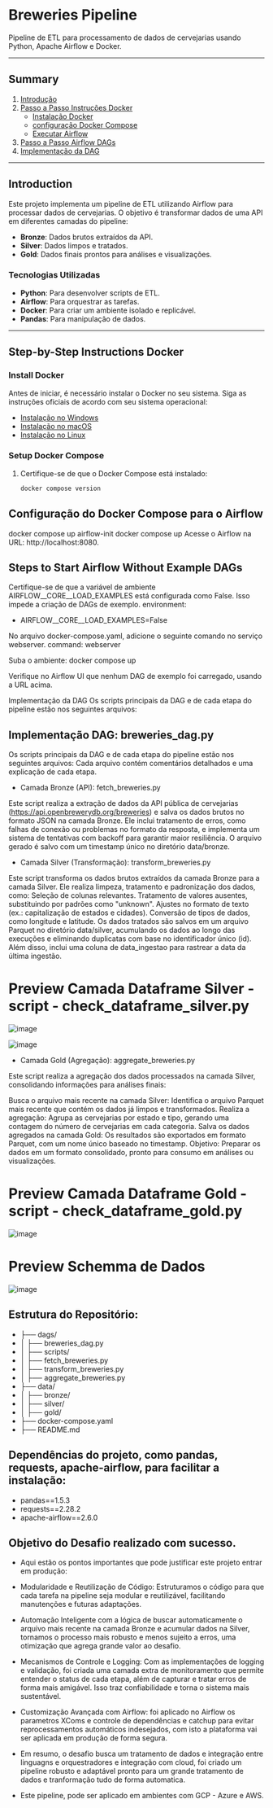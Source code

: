# Breweries Pipeline
Pipeline de ETL para processamento de dados de cervejarias usando Python, Apache Airflow e Docker.

---

## Summary
1. [Introdução](#introduction)
2. [Passo a Passo Instruções Docker](#step-by-step-instructions-docker)
   - [Instalação Docker](#install-docker)
   - [configuração Docker Compose](#setup-docker-compose)
   - [Executar Airflow ](#running-the-airflow-environment)
3. [Passo a Passo Airflow DAGs](#steps-to-start-airflow-without-example-dags)
4. [Implementação da DAG](#implementação-da-dag)

---

## Introduction
Este projeto implementa um pipeline de ETL utilizando Airflow para processar dados de cervejarias. O objetivo é transformar dados de uma API em diferentes camadas do pipeline:
- **Bronze**: Dados brutos extraídos da API.
- **Silver**: Dados limpos e tratados.
- **Gold**: Dados finais prontos para análises e visualizações.

### Tecnologias Utilizadas
- **Python**: Para desenvolver scripts de ETL.
- **Airflow**: Para orquestrar as tarefas.
- **Docker**: Para criar um ambiente isolado e replicável.
- **Pandas**: Para manipulação de dados.

---

## Step-by-Step Instructions Docker

### Install Docker
Antes de iniciar, é necessário instalar o Docker no seu sistema. Siga as instruções oficiais de acordo com seu sistema operacional:
- [Instalação no Windows](https://docs.docker.com/desktop/install/windows-install/)
- [Instalação no macOS](https://docs.docker.com/desktop/install/mac-install/)
- [Instalação no Linux](https://docs.docker.com/engine/install/)

### Setup Docker Compose
1. Certifique-se de que o Docker Compose está instalado:
   ```bash
   docker compose version
## Configuração do Docker Compose para o Airflow
docker compose up airflow-init
docker compose up
Acesse o Airflow na URL: http://localhost:8080.

## Steps to Start Airflow Without Example DAGs
Certifique-se de que a variável de ambiente AIRFLOW__CORE__LOAD_EXAMPLES está configurada como False. Isso impede a criação de DAGs de exemplo.
environment:
  - AIRFLOW__CORE__LOAD_EXAMPLES=False
    
No arquivo docker-compose.yaml, adicione o seguinte comando no serviço webserver.
command: webserver

Suba o ambiente:
docker compose up

Verifique no Airflow UI que nenhum DAG de exemplo foi carregado, usando a URL acima.

Implementação da DAG
Os scripts principais da DAG e de cada etapa do pipeline estão nos seguintes arquivos:

## Implementação DAG: breweries_dag.py

Os scripts principais da DAG e de cada etapa do pipeline estão nos seguintes arquivos:
Cada arquivo contém comentários detalhados e uma explicação de cada etapa.


* Camada Bronze (API): fetch_breweries.py

Este script realiza a extração de dados da API pública de cervejarias (https://api.openbrewerydb.org/breweries)
e salva os dados brutos no formato JSON na camada Bronze. Ele inclui tratamento de erros, como falhas de conexão
ou problemas no formato da resposta, e implementa um sistema de tentativas com backoff para garantir maior resiliência.
O arquivo gerado é salvo com um timestamp único no diretório data/bronze.
  
* Camada Silver (Transformação): transform_breweries.py

Este script transforma os dados brutos extraídos da camada Bronze para a camada Silver. 
Ele realiza limpeza, tratamento e padronização dos dados, 
como: Seleção de colunas relevantes.
Tratamento de valores ausentes, substituindo por padrões como "unknown".
Ajustes no formato de texto (ex.: capitalização de estados e cidades).
Conversão de tipos de dados, como longitude e latitude.
Os dados tratados são salvos em um arquivo Parquet no diretório data/silver, acumulando 
os dados ao longo das execuções e eliminando duplicatas com base no identificador único (id). 
Além disso, inclui uma coluna de data_ingestao para rastrear a data da última ingestão.

# Preview Camada Dataframe Silver - script - check_dataframe_silver.py

![image](https://github.com/user-attachments/assets/e7b6e18f-1ed5-424c-b932-7be2bd245eff)

![image](https://github.com/user-attachments/assets/9eb04bff-c820-4050-bac0-1341aa7ea7b8)


* Camada Gold (Agregação): aggregate_breweries.py

Este script realiza a agregação dos dados processados na camada Silver, consolidando informações para análises finais:

Busca o arquivo mais recente na camada Silver: Identifica o arquivo Parquet mais recente que contém os dados já limpos e transformados.
Realiza a agregação: Agrupa as cervejarias por estado e tipo, gerando uma contagem do número de cervejarias em cada categoria.
Salva os dados agregados na camada Gold: Os resultados são exportados em formato Parquet, com um nome único baseado no timestamp.
Objetivo: Preparar os dados em um formato consolidado, pronto para consumo em análises ou visualizações.

# Preview Camada Dataframe Gold - script - check_dataframe_gold.py

![image](https://github.com/user-attachments/assets/710bfe74-0a96-4732-8df6-4d268426845e)

# Preview Schemma de Dados
![image](https://github.com/user-attachments/assets/b0c384e2-f14c-450c-a5e0-1e6b96300f8d)


## Estrutura do Repositório:

* ├── dags/
* │   ├── breweries_dag.py
* │   ├── scripts/
* │       ├── fetch_breweries.py
* │       ├── transform_breweries.py
* │       ├── aggregate_breweries.py
* ├── data/
* │   ├── bronze/
* │   ├── silver/
* │   ├── gold/
* ├── docker-compose.yaml
* ├── README.md

## Dependências do projeto, como pandas, requests, apache-airflow, para facilitar a instalação:

* pandas==1.5.3
* requests==2.28.2
* apache-airflow==2.6.0

## Objetivo do Desafio realizado com sucesso. 

*  Aqui estão os pontos importantes que pode justificar este projeto entrar em produção:

* Modularidade e Reutilização de Código: Estruturamos o código para que cada tarefa na pipeline
seja modular e reutilizável, facilitando manutenções e futuras adaptações.

* Automação Inteligente com a lógica de buscar automaticamente o arquivo mais recente
na camada Bronze e acumular dados na Silver, tornamos o processo mais robusto e menos sujeito a erros,
uma otimização que agrega grande valor ao desafio.

* Mecanismos de Controle e Logging: Com as implementações de logging e validação,
foi criada uma camada extra de monitoramento que permite entender o status de cada etapa,
além de capturar e tratar erros de forma mais amigável. Isso traz confiabilidade e torna o sistema mais sustentável.

* Customização Avançada com Airflow: foi aplicado no Airflow os parametros XComs e controle de dependências e catchup
para evitar reprocessamentos automáticos indesejados, com isto a plataforma vai ser aplicada em produção de forma segura.

* Em resumo, o desafio busca um tratamento de dados e integração entre linguagns e orquestradores e integração com cloud,
foi criado um pipeline robusto e adaptável pronto para um grande tratamento de dados e tranformação tudo de forma automatica.

* Este pipeline, pode ser aplicado em ambientes com GCP - Azure e AWS.
